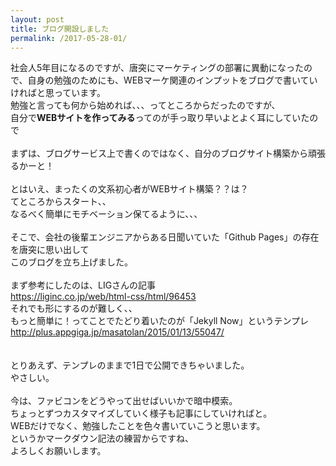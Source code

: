 ```yaml
---
layout: post
title: ブログ開設しました
permalink: /2017-05-28-01/
---
```


社会人5年目になるのですが、唐突にマーケティングの部署に異動になったので、自身の勉強のためにも、WEBマーケ関連のインプットをブログで書いていければと思っています。<br />
勉強と言っても何から始めれば、、、ってところからだったのですが、<br />
自分で**WEBサイトを作ってみる**ってのが手っ取り早いよとよく耳にしていたので<br />  
まずは、ブログサービス上で書くのではなく、自分のブログサイト構築から頑張るかーと！<br />
<br />
とはいえ、まったくの文系初心者がWEBサイト構築？？は？<br />
てところからスタート、、<br />
なるべく簡単にモチベーション保てるように、、、<br /> 
<br />
そこで、会社の後輩エンジニアからある日聞いていた「Github Pages」の存在を唐突に思い出して<br />
このブログを立ち上げました。<br />
<br />
まず参考にしたのは、LIGさんの記事<br />
<https://liginc.co.jp/web/html-css/html/96453> <br />
それでも形にするのが難しく、、<br />
もっと簡単に！ってことでたどり着いたのが「Jekyll Now」というテンプレ<br />
<http://plus.appgiga.jp/masatolan/2015/01/13/55047/> <br />
<br />
<br />
とりあえず、テンプレのままで1日で公開できちゃいました。<br />
やさしい。<br />
<br />
今は、ファビコンをどうやって出せばいいかで暗中模索。<br />
ちょっとずつカスタマイズしていく様子も記事にしていければと。<br />
WEBだけでなく、勉強したことを色々書いていこうと思います。<br />
というかマークダウン記法の練習からですね、<br />
よろしくお願いします。<br />
